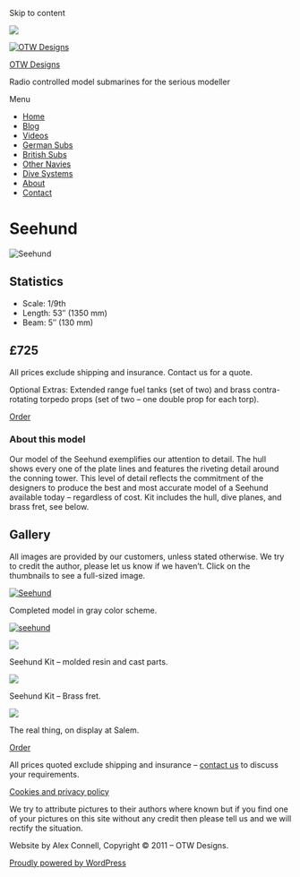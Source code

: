 Skip to content

![](/downloaded/images/cropped-home-back.jpg)

[![OTW Designs](/downloaded/images/cropped-fish-1.png)](/)

[OTW Designs](/)

Radio controlled model submarines for the serious modeller

Menu

  * [Home](/)
  * [Blog](/blog/)
  * [Videos](/videos/)
  * [German Subs](/#GermanSubs)
  * [British Subs](/#BritishSubs)
  * [Other Navies](/#OtherNavies)
  * [Dive Systems](/#DiveSystems)
  * [About](/about-2/)
  * [Contact](/contact-us/)

# Seehund

![Seehund](/downloaded/images/Seehund1.jpg)

## Statistics

  * Scale: 1/9th
  * Length: 53″ (1350 mm)
  * Beam: 5″ (130 mm)

## £725

All prices exclude shipping and insurance. Contact us for a quote.

Optional Extras: Extended range fuel tanks (set of two) and brass contra-
rotating torpedo props (set of two – one double prop for each torp).

[  Order ](/contact-us/)

### About this model

Our model of the Seehund exemplifies our attention to detail. The hull shows
every one of the plate lines and features the riveting detail around the
conning tower. This level of detail reflects the commitment of the designers
to produce the best and most accurate model of a Seehund available today –
regardless of cost. Kit includes the hull, dive planes, and brass fret, see
below.

## Gallery

All images are provided by our customers, unless stated otherwise. We try to
credit the author, please let us know if we haven’t. Click on the thumbnails
to see a full-sized image.

[![Seehund](/downloaded/images/Seehund1.jpg)](/wp-content/uploads/2019/05/Seehund1.jpg)

Completed model in gray color scheme.

[![seehund](/downloaded/images/Seehund2.jpg)](/wp-content/uploads/2019/05/Seehund2.jpg)

[![](/downloaded/images/SeehunKit640.jpg)](/wp-content/uploads/2019/05/SeehunKit640.jpg)

Seehund Kit – molded resin and cast parts.

[![](/downloaded/images/Brass-fret-640.jpg)](/wp-content/uploads/2019/05/Brass-fret-640.jpg)

Seehund Kit – Brass fret.

[![](/downloaded/images/SehundSalem.jpg)](/wp-content/uploads/2019/05/SehundSalem.jpg)

The real thing, on display at Salem.

[  Order ](/contact-us/)

All prices quoted exclude shipping and insurance – [contact us](/contact-us/) to discuss your requirements.

[Cookies and privacy policy](/cookies-privacy-policy/)

We try to attribute pictures to their authors where known but if you find one
of your pictures on this site without any credit then please tell us and we
will rectify the situation.

Website by Alex Connell, Copyright © 2011 – OTW Designs.

[ Proudly powered by WordPress ](https://en-gb.wordpress.org/)

